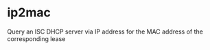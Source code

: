 ip2mac
======

Query an ISC DHCP server via IP address for the MAC address of the corresponding lease